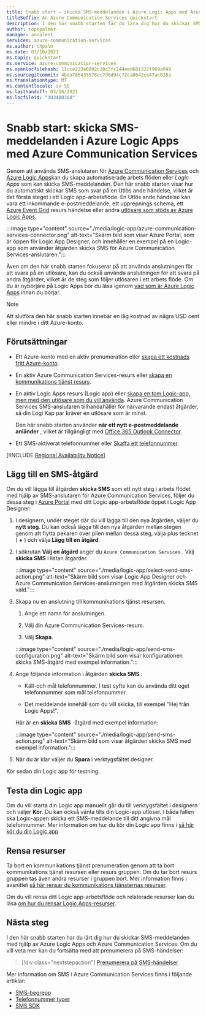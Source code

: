```yaml
---
title: Snabb start – skicka SMS-meddelanden i Azure Logic Apps med Azure Communication Services
titleSuffix: An Azure Communication Services quickstart
description: I den här snabb starten får du lära dig hur du skickar SMS-meddelanden i Azure Logic Apps arbets flöden med hjälp av Azure Communication Services-anslutaren.
author: tophpalmer
manager: anvalent
services: azure-communication-services
ms.author: chpalm
ms.date: 03/10/2021
ms.topic: quickstart
ms.service: azure-communication-services
ms.openlocfilehash: 11cce223a0802c20c5fc144eed681327f989a949
ms.sourcegitcommit: 4bda786435578ec7d6d94c72ca8642ce47ac628a
ms.translationtype: MT
ms.contentlocale: sv-SE
ms.lasthandoff: 03/16/2021
ms.locfileid: "103488388"
---
```

# <a name="quickstart-send-sms-messages-in-azure-logic-apps-with-azure-communication-services"></a>Snabb start: skicka SMS-meddelanden i Azure Logic Apps med Azure Communication Services

Genom att använda SMS-anslutaren för [Azure Communication Services](../../overview.md) och [Azure Logic Apps](../../../logic-apps/logic-apps-overview.md)kan du skapa automatiserade arbets flöden eller *Logic Apps* som kan skicka SMS-meddelanden. Den här snabb starten visar hur du automatiskt skickar SMS som svar på en Utlös ande händelse, vilket är det första steget i ett Logic app-arbetsflöde. En Utlös ande händelse kan vara ett inkommande e-postmeddelande, ett upprepnings schema, ett [Azure Event Grid](../../../event-grid/overview.md) resurs händelse eller andra [utlösare som stöds av Azure Logic Apps](/connectors/connector-reference/connector-reference-logicapps-connectors).

:::image type="content" source="./media/logic-app/azure-communication-services-connector.png" alt-text="Skärm bild som visar Azure Portal, som är öppen för Logic App Designer, och innehåller en exempel på en Logic-app som använder åtgärden skicka SMS för Azure Communication Services-anslutaren.":::

Även om den här snabb starten fokuserar på att använda anslutningen för att svara på en utlösare, kan du också använda anslutningen för att svara på andra åtgärder, vilket är de steg som följer utlösaren i ett arbets flöde. Om du är nybörjare på Logic Apps bör du läsa igenom [vad som är Azure Logic Apps](../../../logic-apps/logic-apps-overview.md) innan du börjar.

> [!NOTE]
> Att slutföra den här snabb starten innebär en låg kostnad av några USD cent eller mindre i ditt Azure-konto.

## <a name="prerequisites"></a>Förutsättningar

- Ett Azure-konto med en aktiv prenumeration eller [skapa ett kostnads fritt Azure-konto](https://azure.microsoft.com/free/?WT.mc_id=A261C142F).

- En aktiv Azure Communication Services-resurs eller [skapa en kommunikations tjänst resurs](../create-communication-resource.md).

- En aktiv Logic Apps resurs (Logic app) eller [skapa en tom Logic-app, men med den utlösare som du vill använda](../../../logic-apps/quickstart-create-first-logic-app-workflow.md). Azure Communication Services SMS-anslutaren tillhandahåller för närvarande endast åtgärder, så din Logi Kap par kräver en utlösare som är minst.

  Den här snabb starten använder **när ett nytt e-postmeddelande anländer** , vilket är tillgängligt med [Office 365 Outlook Connector](/connectors/office365/).

- Ett SMS-aktiverat telefonnummer eller [Skaffa ett telefonnummer](./get-phone-number.md).

[!INCLUDE [Regional Availability Notice](../../includes/regional-availability-include.md)]

## <a name="add-an-sms-action"></a>Lägg till en SMS-åtgärd

Om du vill lägga till åtgärden **skicka SMS** som ett nytt steg i arbets flödet med hjälp av SMS-anslutaren för Azure Communication Services, följer du dessa steg i [Azure Portal](https://portal.azure.com) med ditt Logic app-arbetsflöde öppet i Logic App Designer:

1. I designern, under steget där du vill lägga till den nya åtgärden, väljer du **nytt steg**. Du kan också lägga till den nya åtgärden mellan stegen genom att flytta pekaren över pilen mellan dessa steg, välja plus tecknet ( **+** ) och välja **Lägg till en åtgärd**.

1. I sökrutan **Välj en åtgärd** anger du `Azure Communication Services` . Välj **skicka SMS** i listan åtgärder.

   :::image type="content" source="./media/logic-app/select-send-sms-action.png" alt-text="Skärm bild som visar Logic App Designer och Azure Communication Services-anslutningen med åtgärden skicka SMS vald.":::

1. Skapa nu en anslutning till kommunikations tjänst resursen.

   1. Ange ett namn för anslutningen.

   1. Välj din Azure Communication Services-resurs.

   1. Välj **Skapa**.

   :::image type="content" source="./media/logic-app/send-sms-configuration.png" alt-text="Skärm bild som visar konfigurationen skicka SMS-åtgärd med exempel information.":::

1. Ange följande information i åtgärden **skicka SMS** : 

   * Käll-och mål telefonnummer. I test syfte kan du använda ditt eget telefonnummer som mål telefonnummer.

   * Det meddelande innehåll som du vill skicka, till exempel "Hej från Logic Apps!".

   Här är en **skicka SMS** -åtgärd med exempel information:

   :::image type="content" source="./media/logic-app/send-sms-action.png" alt-text="Skärm bild som visar åtgärden skicka SMS med exempel information.":::

1. När du är klar väljer du **Spara** i verktygsfältet designer.

Kör sedan din Logic app för testning.

## <a name="test-your-logic-app"></a>Testa din Logic app

Om du vill starta din Logic app manuellt går du till verktygsfältet i designern och väljer **Kör**. Du kan också vänta tills din Logic-app utlöser. I båda fallen ska Logic-appen skicka ett SMS-meddelande till ditt angivna mål telefonnummer. Mer information om hur du kör din Logic app finns i [så här kör du din Logic app](../../../logic-apps/quickstart-create-first-logic-app-workflow.md#run-your-logic-app)

## <a name="clean-up-resources"></a>Rensa resurser

Ta bort en kommunikations tjänst prenumeration genom att ta bort kommunikations tjänst resursen eller resurs gruppen. Om du tar bort resurs gruppen tas även andra resurser i gruppen bort. Mer information finns i avsnittet [så här rensar du kommunikations tjänsternas resurser](../create-communication-resource.md#clean-up-resources).

Om du vill rensa ditt Logic app-arbetsflöde och relaterade resurser kan du läsa [om hur du rensar Logic Apps-resurser](../../../logic-apps/quickstart-create-first-logic-app-workflow.md#clean-up-resources).

## <a name="next-steps"></a>Nästa steg

I den här snabb starten har du lärt dig hur du skickar SMS-meddelanden med hjälp av Azure Logic Apps och Azure Communication Services. Om du vill veta mer kan du fortsätta med att prenumerera på SMS-händelser:

> [!div class="nextstepaction"]
> [Prenumerera på SMS-händelser](./handle-sms-events.md)

Mer information om SMS i Azure Communication Services finns i följande artiklar:

- [SMS-begrepp](../../concepts/telephony-sms/concepts.md)
- [Telefonnummer typer](../../concepts/telephony-sms/plan-solution.md)
- [SMS SDK](../../concepts/telephony-sms/sdk-features.md)
